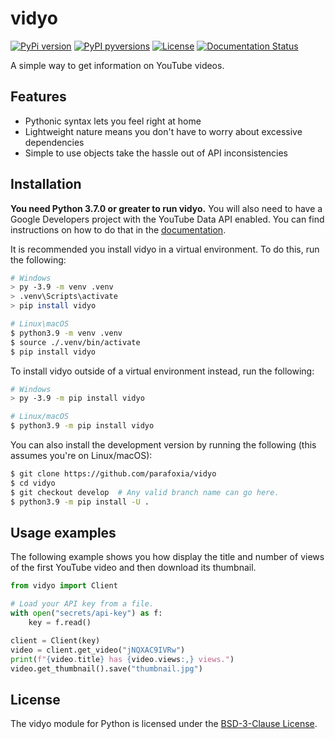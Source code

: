 # vidyo

[![PyPi version](https://img.shields.io/pypi/v/vidyo.svg)](https://pypi.python.org/pypi/vidyo/) [![PyPI pyversions](https://img.shields.io/pypi/pyversions/vidyo.svg)](https://pypi.python.org/pypi/vidyo/) [![License](https://img.shields.io/github/license/parafoxia/vidyo.svg)](https://github.com/parafoxia/vidyo/blob/main/LICENSE) [![Documentation Status](https://readthedocs.org/projects/vidyo/badge/?version=latest)](https://vidyo.readthedocs.io/en/latest/?badge=latest)

A simple way to get information on YouTube videos.

## Features

- Pythonic syntax lets you feel right at home
- Lightweight nature means you don't have to worry about excessive dependencies
- Simple to use objects take the hassle out of API inconsistencies

## Installation

**You need Python 3.7.0 or greater to run vidyo.** You will also need to have a Google Developers project with the YouTube Data API enabled. You can find instructions on how to do that in the [documentation](https://vidyo.readthedocs.io/en/latest/starting/google-dev.html).

It is recommended you install vidyo in a virtual environment. To do this, run the following:

```bash
# Windows
> py -3.9 -m venv .venv
> .venv\Scripts\activate
> pip install vidyo

# Linux\macOS
$ python3.9 -m venv .venv
$ source ./.venv/bin/activate
$ pip install vidyo
```

To install vidyo outside of a virtual environment instead, run the following:

```bash
# Windows
> py -3.9 -m pip install vidyo

# Linux/macOS
$ python3.9 -m pip install vidyo
```

You can also install the development version by running the following (this assumes you're on Linux/macOS):

```bash
$ git clone https://github.com/parafoxia/vidyo
$ cd vidyo
$ git checkout develop  # Any valid branch name can go here.
$ python3.9 -m pip install -U .
```

## Usage examples

The following example shows you how display the title and number of views of the first YouTube video and then download its thumbnail.

```py
from vidyo import Client

# Load your API key from a file.
with open("secrets/api-key") as f:
    key = f.read()

client = Client(key)
video = client.get_video("jNQXAC9IVRw")
print(f"{video.title} has {video.views:,} views.")
video.get_thumbnail().save("thumbnail.jpg")
```

## License

The vidyo module for Python is licensed under the [BSD-3-Clause License](https://github.com/parafoxia/vidyo/blob/main/LICENSE).
